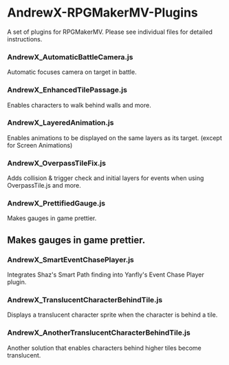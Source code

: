 # AndrewX-RPGMakerMV-Plugins

A set of plugins for RPGMakerMV. Please see individual files for detailed instructions.

### AndrewX_AutomaticBattleCamera.js

Automatic focuses camera on target in battle.

### AndrewX_EnhancedTilePassage.js

Enables characters to walk behind walls and more. 

### AndrewX_LayeredAnimation.js

Enables animations to be displayed on the same layers as its target. (except for Screen Animations)

### AndrewX_OverpassTileFix.js

Adds collision & trigger check and initial layers for events when using OverpassTile.js and more.

### AndrewX_PrettifiedGauge.js

Makes gauges in game prettier.

## Makes gauges in game prettier.

### AndrewX_SmartEventChasePlayer.js

Integrates Shaz's Smart Path finding into Yanfly's Event Chase Player plugin.

### AndrewX_TranslucentCharacterBehindTile.js

Displays a translucent character sprite when the character is behind a tile.

### AndrewX_AnotherTranslucentCharacterBehindTile.js

Another solution that enables characters behind higher tiles become translucent.